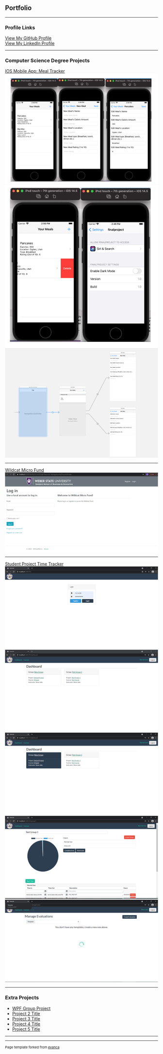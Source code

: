 ## Portfolio

---

### Profile Links
  <a href="https://github.com/JacobGonzales" class="view">View My GitHub Profile</a>
  <br>
  <a href="https://www.linkedin.com/in/jacob-gonzales-75981a1b5/" class="view">View My LinkedIn Profile</a>
  <br>
  
---

### Computer Science Degree Projects

[IOS Mobile App: Meal Tracker](https://jacobgonzales.github.io/MobileIOS-MealTracker/)
<img src="images/FinalProjectCS3260/FinalProject3Screen3260.png?raw=true"/>
<img src="images/FinalProjectCS3260/FinalProject2Screen3260.png?raw=true"/>
<img src="images/FinalProjectCS3260/FinalProjectStoryBoard3260.png?raw=true"/>


---
[Wildcat Micro Fund](https://github.com/JacobGonzales/WildCatMicroFund)
<img src="images//WildcatMicroFund/WildCatMicroFundLogin.PNG?raw=true"/>

---
[Student Project Time Tracker](https://github.com/JacobGonzales/timetracker)
<img src="images/CS4450/CS4550LoginScreen.PNG?raw=true"/>
<img src="images/CS4450/CS4450Dashboard.PNG?raw=true"/>
<img src="images/CS4450/CS4450Dashboard2.PNG?raw=true"/>
<img src="images/CS4450/CS4450Group.PNG?raw=true"/>
<img src="images/CS4450/CS4550Eval.PNG?raw=true"/>

---

### Extra Projects

- [WPF Group Project](https://github.com/JacobGonzales/WPFGroupProject)
- [Project 2 Title](http://example.com/)
- [Project 3 Title](http://example.com/)
- [Project 4 Title](http://example.com/)
- [Project 5 Title](http://example.com/)

---




---
<p style="font-size:11px">Page template forked from <a href="https://github.com/evanca/quick-portfolio">evanca</a></p>
<!-- Remove above link if you don't want to attibute -->
